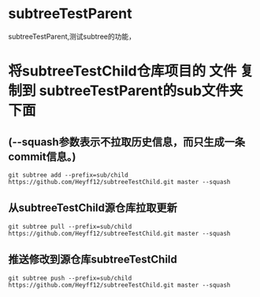 # subtreeTestParent
subtreeTestParent,测试subtree的功能，

# 将subtreeTestChild仓库项目的 文件 复制到 subtreeTestParent的sub文件夹下面  
## (--squash参数表示不拉取历史信息，而只生成一条commit信息。)   


```
git subtree add --prefix=sub/child https://github.com/Heyff12/subtreeTestChild.git master --squash
```


## 从subtreeTestChild源仓库拉取更新
```
git subtree pull --prefix=sub/child https://github.com/Heyff12/subtreeTestChild.git master --squash
```


## 推送修改到源仓库subtreeTestChild
```
git subtree push --prefix=sub/child https://github.com/Heyff12/subtreeTestChild.git master --squash
```